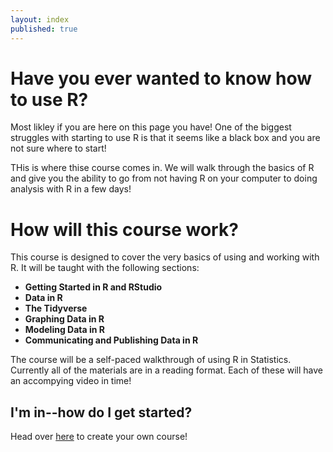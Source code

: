 ```yaml
---
layout: index
published: true
---
```


# Have you ever wanted to know how to use R? 

Most likley if you are here on this page you have! One of the biggest struggles with starting to use R is that it seems like a black box and you are not sure where to start!



THis is where thise course comes in. We will walk through the basics of R and give you the ability to go from not having R on your computer to doing analysis with R in a few days!



# How will this course work?




This course is designed to cover the very basics of using and working with R. It will be taught with the following sections:

- **Getting Started in R and RStudio**
- **Data in R**
- **The Tidyverse**
- **Graphing Data in R**
- **Modeling Data in R**
- **Communicating and Publishing Data in R**



The course will be a self-paced walkthrough of using R in Statistics. Currently all of the materials are in a reading format. Each of these will have an accompying video in time!
			
## I'm in--how do I get started?
Head over [here]({{site.baseurl}}/modules/getting%started/about-this-course/) to create your own course!


